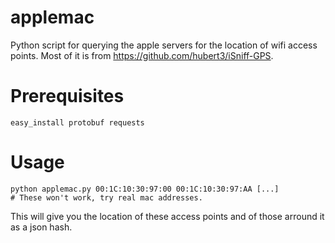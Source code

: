 applemac
========

Python script for querying the apple servers for the location of wifi access points. 
Most of it is from https://github.com/hubert3/iSniff-GPS.


# Prerequisites

    easy_install protobuf requests

# Usage

    python applemac.py 00:1C:10:30:97:00 00:1C:10:30:97:AA [...]  
    # These won't work, try real mac addresses.
    
This will give you the location of these access points and of those arround it as a json hash.
